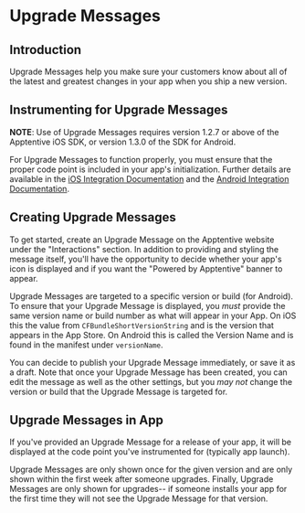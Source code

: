 # Upgrade Messages

## Introduction

Upgrade Messages help you make sure your customers know about all of the latest and greatest changes in your app when you ship a new version.

## Instrumenting for Upgrade Messages

**NOTE**: Use of Upgrade Messages requires version 1.2.7 or above of the Apptentive iOS SDK, or version 1.3.0 of the SDK for Android.

For Upgrade Messages to function properly, you must ensure that the proper code point is included in your app's initialization. Further details are available in the [iOS Integration Documentation](http://www.apptentive.com/docs/ios/integration/) and the [Android Integration Documentation](http://www.apptentive.com/docs/android/integration/).

## Creating Upgrade Messages

To get started, create an Upgrade Message on the Apptentive website under the "Interactions" section. In addition to providing and styling the message itself, you'll have the opportunity to decide whether your app's icon is displayed and if you want the "Powered by Apptentive" banner to appear.

Upgrade Messages are targeted to a specific version or build (for Android).  To ensure that your Upgrade Message is displayed, you *must* provide the same version name or build number as what will appear in your App. On iOS this the value from `CFBundleShortVersionString` and is the version that appears in the App Store. On Android this is called the Version Name and is found in the manifest under `versionName`.

You can decide to publish your Upgrade Message immediately, or save it as a draft.  Note that once your Upgrade Message has been created, you can edit the message as well as the other settings, but you *may not* change the version or build that the Upgrade Message is targeted for.

## Upgrade Messages in App

If you've provided an Upgrade Message for a release of your app, it will be displayed at the code point you've instrumented for (typically app launch).

Upgrade Messages are only shown once for the given version and are only shown within the first week after someone upgrades. Finally, Upgrade Messages are only shown for upgrades-- if someone installs your app for the first time they will not see the Upgrade Message for that version.
